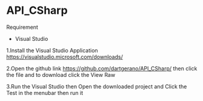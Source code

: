 # API_CSharp

Requirement
- Visual Studio

1.Install the Visual Studio Application
https://visualstudio.microsoft.com/downloads/

2.Open the github link https://github.com/dartgerano/API_CSharp/ then click the file and to download click the View Raw

3.Run the Visual Studio then Open the downloaded project and Click the Test in the menubar then run it

